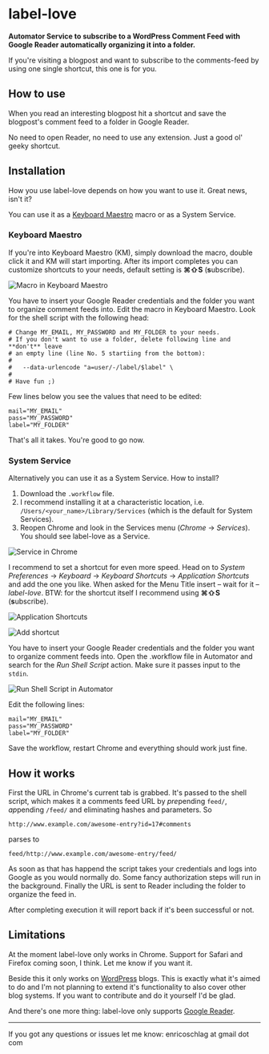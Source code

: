 # label-love

**Automator Service to subscribe to a WordPress Comment Feed with Google Reader automatically organizing it into a folder.**

If you're visiting a blogpost and want to subscribe to the comments-feed by using one single shortcut, this one is for you.

## How to use

When you read an interesting blogpost hit a shortcut and save the blogpost's comment feed to a folder in Google Reader.

No need to open Reader, no need to use any extension. Just a good ol' geeky shortcut.

## Installation

How you use label-love depends on how you want to use it. Great news, isn't it?

You can use it as a [Keyboard Maestro](http://www.keyboardmaestro.com/ "Keyboard Maestro 5.3.2: Work Faster with Macros for Mac OS X") macro or as a System Service.

### Keyboard Maestro

If you're into Keyboard Maestro (KM), simply download the macro, double click it and KM will start importing. After its import completes you can customize shortcuts to your needs, default setting is **⌘⇧S** (**s**ubscribe).

![Macro in Keyboard Maestro](https://raw.github.com/LeEnno/label-love/master/screenshot_km_macro.png)

You have to insert your Google Reader credentials and the folder you want to organize comment feeds into. Edit the macro in Keyboard Maestro. Look for the shell script with the following head:

	# Change MY_EMAIL, MY_PASSWORD and MY_FOLDER to your needs.
	# If you don't want to use a folder, delete following line and **don't** leave
	# an empty line (line No. 5 startiing from the bottom):
	#
	#   --data-urlencode "a=user/-/label/$label" \
	#
	# Have fun ;)

Few lines below you see the values that need to be edited:

	mail="MY_EMAIL"
	pass="MY_PASSWORD"
	label="MY_FOLDER"

That's all it takes. You're good to go now.

### System Service

Alternatively you can use it as a System Service. How to install?

1. Download the `.workflow` file. 
2. I recommend installing it at a characteristic location, i.e. `/Users/<your_name>/Library/Services` (which is the default for System Services).
3. Reopen Chrome and look in the Services menu (*Chrome* → *Services*). You should see label-love as a Service.

![Service in Chrome](https://raw.github.com/LeEnno/label-love/master/screenshot_chrome_service.png)

I recommend to set a shortcut for even more speed. Head on to *System Preferences* → *Keyboard* → *Keyboard Shortcuts* → *Application Shortcuts* and add the one you like. When asked for the Menu Title insert – wait for it – *label-love*. BTW: for the shortcut itself I recommend using **⌘⇧S** (**s**ubscribe).

![Application Shortcuts](https://raw.github.com/LeEnno/label-love/master/screenshot_shortcuts.png)

![Add shortcut](https://raw.github.com/LeEnno/label-love/master/screenshot_add_shortcut.png)

You have to insert your Google Reader credentials and the folder you want to organize comment feeds into. Open the .workflow file in Automator and search for the *Run Shell Script* action. Make sure it passes input to the `stdin`.

![Run Shell Script in Automator](https://raw.github.com/LeEnno/label-love/master/screenshot_service_shell_script.png)

Edit the following lines:

	mail="MY_EMAIL"
	pass="MY_PASSWORD"
	label="MY_FOLDER"

Save the workflow, restart Chrome and everything should work just fine.

## How it works

First the URL in Chrome's current tab is grabbed. It's passed to the shell script, which makes it a comments feed URL by *pre*pending `feed/`, *ap*pending `/feed/` and eliminating hashes and parameters. So

	http://www.example.com/awesome-entry?id=17#comments

parses to

	feed/http://www.example.com/awesome-entry/feed/

As soon as that has happend the script takes your credentials and logs into Google as you would normally do. Some fancy authorization steps will run in the background. Finally the URL is sent to Reader including the folder to organize the feed in.

After completing execution it will report back if it's been successful or not.

## Limitations

At the moment label-love only works in Chrome. Support for Safari and Firefox coming soon, I think. Let me know if you want it.

Beside this it only works on [WordPress](http://wordpress.org/ "WordPress › Blog Tool, Publishing Platform, and CMS") blogs. This is exactly what it's aimed to do and I'm not planning to extend it's functionality to also cover other blog systems. If you want to contribute and do it yourself I'd be glad.

And there's one more thing: label-love only supports [Google Reader](http://www.google.com/reader "Google Reader").

---

If you got any questions or issues let me know: enricoschlag at gmail dot com